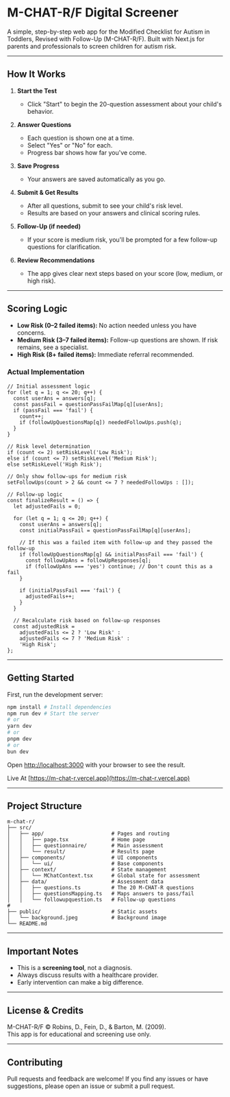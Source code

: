 # M-CHAT-R/F Digital Screener

A simple, step-by-step web app for the Modified Checklist for Autism in Toddlers, Revised with Follow-Up (M-CHAT-R/F). Built with Next.js for parents and professionals to screen children for autism risk.

---

## How It Works

1. **Start the Test**
   - Click "Start" to begin the 20-question assessment about your child's behavior.

2. **Answer Questions**
   - Each question is shown one at a time.
   - Select "Yes" or "No" for each.
   - Progress bar shows how far you've come.

3. **Save Progress**
   - Your answers are saved automatically as you go.

4. **Submit & Get Results**
   - After all questions, submit to see your child's risk level.
   - Results are based on your answers and clinical scoring rules.

5. **Follow-Up (if needed)**
   - If your score is medium risk, you'll be prompted for a few follow-up questions for clarification.

6. **Review Recommendations**
   - The app gives clear next steps based on your score (low, medium, or high risk).

---

## Scoring Logic

- **Low Risk (0–2 failed items):** No action needed unless you have concerns.
- **Medium Risk (3–7 failed items):** Follow-up questions are shown. If risk remains, see a specialist.
- **High Risk (8+ failed items):** Immediate referral recommended.

### Actual Implementation

```tsx
// Initial assessment logic
for (let q = 1; q <= 20; q++) {
  const userAns = answers[q];
  const passFail = questionPassFailMap[q][userAns];
  if (passFail === 'fail') {
    count++;
    if (followUpQuestionsMap[q]) neededFollowUps.push(q);
  }
}

// Risk level determination
if (count <= 2) setRiskLevel('Low Risk');
else if (count <= 7) setRiskLevel('Medium Risk');
else setRiskLevel('High Risk');

// Only show follow-ups for medium risk
setFollowUps(count > 2 && count <= 7 ? neededFollowUps : []);

// Follow-up logic
const finalizeResult = () => {
  let adjustedFails = 0;
  
  for (let q = 1; q <= 20; q++) {
    const userAns = answers[q];
    const initialPassFail = questionPassFailMap[q][userAns];
    
    // If this was a failed item with follow-up and they passed the follow-up
    if (followUpQuestionsMap[q] && initialPassFail === 'fail') {
      const followUpAns = followUpResponses[q];
      if (followUpAns === 'yes') continue; // Don't count this as a fail
    }
    
    if (initialPassFail === 'fail') {
      adjustedFails++;
    }
  }
  
  // Recalculate risk based on follow-up responses
  const adjustedRisk = 
    adjustedFails <= 2 ? 'Low Risk' : 
    adjustedFails <= 7 ? 'Medium Risk' : 
    'High Risk';
};
```

---

## Getting Started

First, run the development server:

```bash
npm install # Install dependencies
npm run dev # Start the server
# or
yarn dev
# or
pnpm dev
# or
bun dev
```

Open [http://localhost:3000](http://localhost:3000) with your browser to see the result.

Live At [https://m-chat-r.vercel.app](https://m-chat-r.vercel.app)

---

## Project Structure

```
m-chat-r/
├── src/
│   ├── app/                      # Pages and routing
│   │   ├── page.tsx              # Home page
│   │   ├── questionnaire/        # Main assessment
│   │   └── result/               # Results page
│   ├── components/               # UI components
│   │   └── ui/                   # Base components
│   ├── context/                  # State management
│   │   └── MChatContext.tsx      # Global state for assessment
│   ├── data/                     # Assessment data
│   │   ├── questions.ts          # The 20 M-CHAT-R questions
│   │   ├── questionsMapping.ts   # Maps answers to pass/fail
│   │   └── followupquestion.ts   # Follow-up questions                    # 
├── public/                       # Static assets
│   └── background.jpeg           # Background image
└── README.md
```

---

## Important Notes

- This is a **screening tool**, not a diagnosis.
- Always discuss results with a healthcare provider.
- Early intervention can make a big difference.

---

## License & Credits

M-CHAT-R/F © Robins, D., Fein, D., & Barton, M. (2009).  
This app is for educational and screening use only.

---

## Contributing

Pull requests and feedback are welcome!
If you find any issues or have suggestions, please open an issue or submit a pull request.